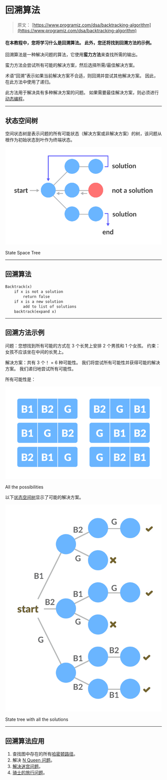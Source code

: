 # 回溯算法

> 原文： [https://www.programiz.com/dsa/backtracking-algorithm](https://www.programiz.com/dsa/backtracking-algorithm)

#### 在本教程中，您将学习什么是回溯算法。 此外，您还将找到回溯方法的示例。

回溯算法是一种解决问题的算法，它使用**蛮力方法**来查找所需的输出。

蛮力方法会尝试所有可能的解决方案，然后选择所需/最佳解决方案。

术语“回溯”表示如果当前解决方案不合适，则回溯并尝试其他解决方案。 因此，在此方法中使用了递归。

此方法用于解决具有多种解决方案的问题。 如果需要最佳解决方案，则必须进行[动态编程](/dsa/dynamic-programming)。

* * *

## 状态空间树

空间状态树是表示问题的所有可能状态（解决方案或非解决方案）的树，该问题从根作为初始状态到叶作为终端状态。

![State Space Tree](img/243be31a01580585814a52b910267698.png "State Space Tree")

State Space Tree



* * *

## 回溯算法

```
Backtrack(x)
    if x is not a solution
        return false
    if x is a new solution
        add to list of solutions
    backtrack(expand x)
```

* * *

## 回溯方法示例

问题：您想找到所有可能的方式在 3 个长凳上安排 2 个男孩和 1 个女孩。 约束：女孩不应该坐在中间的长凳上。

解决方案：共有 3 个！ = 6 种可能性。 我们将尝试所有可能性并获得可能的解决方案。 我们递归地尝试所有可能性。

所有可能性是：

![All the possibilities](img/31f10d836e403a22a71b66acdaeee388.png "All possibilities")

All the possibilities



以下[状态空间树](http://None)显示了可能的解决方案。

![State state tree](img/10ceaf21203efe4c304c8cf17ed56140.png "State state tree")

State tree with all the solutions



* * *

## 回溯算法应用

1.  查找图中存在的所有[哈密顿路径](https://en.wikipedia.org/wiki/Hamiltonian_path_problem)。
2.  解决 [N Queen 问题](https://en.wikipedia.org/wiki/Eight_queens_puzzle)。
3.  [解决迷宫问题](https://en.wikipedia.org/wiki/Maze_solving_algorithm)。
4.  [骑士的旅行问题](https://en.wikipedia.org/wiki/Knight%27s_tour)。